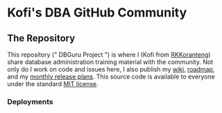 # Kofi's DBA GitHub Community 

## The Repository
This repository (" DBGuru Project ") is where I (Kofi from [RKKoranteng](https://rkkoranteng.com/)) share database administration training material with the community. Not only do I work on code and issues here, I also publish my [wiki](https://github.com/RKKoranteng/DBGuru/wiki), [roadmap](https://github.com/RKKoranteng/DBGuru/wiki/Roadmap), and my [monthly release plans](https://github.com/RKKoranteng/DBGuru/wiki/). This source code is available to everyone under the standard [MIT license](https://github.com/RKKoranteng/DBGuru/).

### Deployments
